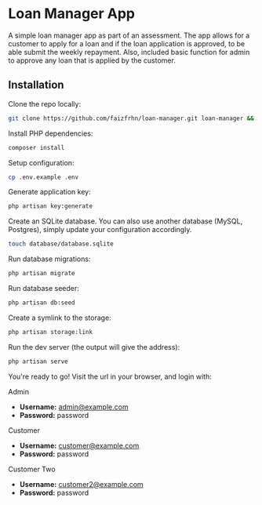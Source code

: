 # Loan Manager App

A simple loan manager app as part of an assessment. 
The app allows for a customer to apply for a loan and if the loan application is approved, to be able submit the weekly repayment.
Also, included basic function for admin to approve any loan that is applied by the customer.

## Installation

Clone the repo locally:

```sh
git clone https://github.com/faizfrhn/loan-manager.git loan-manager && cd loan-manager
```

Install PHP dependencies:

```sh
composer install
```

Setup configuration:

```sh
cp .env.example .env
```

Generate application key:

```sh
php artisan key:generate
```

Create an SQLite database. You can also use another database (MySQL, Postgres), simply update your configuration accordingly.

```sh
touch database/database.sqlite
```

Run database migrations:

```sh
php artisan migrate
```

Run database seeder:

```sh
php artisan db:seed
```

Create a symlink to the storage:

```sh
php artisan storage:link
```

Run the dev server (the output will give the address):

```sh
php artisan serve
```

You're ready to go! Visit the url in your browser, and login with:

Admin
-   **Username:** admin@example.com
-   **Password:** password

Customer
-   **Username:** customer@example.com
-   **Password:** password

Customer Two
-   **Username:** customer2@example.com
-   **Password:** password
